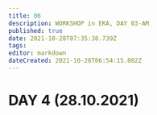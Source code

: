 ```yaml
---
title: 06 
description: WORKSHOP in EKA, DAY 03-AM
published: true
date: 2021-10-28T07:35:38.739Z
tags: 
editor: markdown
dateCreated: 2021-10-28T06:54:15.082Z
---
```


# DAY 4 (28.10.2021)


